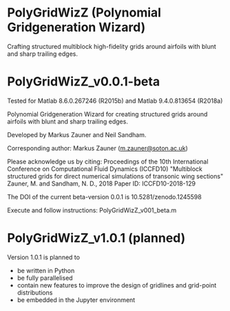 # PolyGridWizZ (Polynomial Gridgeneration Wizard)
Crafting structured multiblock high-fidelity grids around airfoils with blunt and sharp trailing edges.

# PolyGridWizZ_v0.0.1-beta
Tested for Matlab 8.6.0.267246 (R2015b) and Matlab 9.4.0.813654 (R2018a)

Polynomial Gridgeneration Wizard for creating structured grids around airfoils with blunt and sharp trailing edges.

Developed by Markus Zauner and Neil Sandham.

Corresponding author: Markus Zauner (m.zauner@soton.ac.uk)

Please acknowledge us by citing: 
Proceedings of the 10th International Conference on Computational Fluid Dynamics (ICCFD10)
"Multiblock structured grids for direct numerical simulations of transonic wing sections"
Zauner, M. and Sandham, N. D., 2018
Paper ID: ICCFD10-2018-129

The DOI of the current beta-version 0.0.1 is 10.5281/zenodo.1245598

Execute and follow instructions: PolyGridWizZ_v001_beta.m

# PolyGridWizZ_v1.0.1 (planned)
Version 1.0.1 is planned to
- be written in Python
- be fully parallelised
- contain new features to improve the design of gridlines and grid-point distributions
- be embedded in the Jupyter environment
